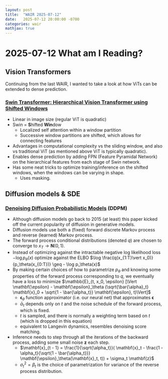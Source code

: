 ```yaml
---
layout: post
title:  "WAIR 2025-07-12"
date:   2025-07-12 20:00:00 -0700
categories: wair
mathjax: true
---
```


# 2025-07-12 What am I Reading? 


## Vision Transformers
Continuing from the last WAIR, I wanted to take a look at how ViTs can be extended to dense prediction.

### [Swin Transformer: Hierarchical Vision Transformer using Shifted Windows](https://arxiv.org/abs/2103.14030)
- Linear in image size (regular ViT is quadratic)
- Swin = **S**hifted **Win**dow
    - Localized self attention within a window partition
    - Successive window partitions are shifted, which allows for connecting features
- Advantages in computational complexity vs the sliding window, and also vs traditional ViT (as mentioned above ViT is typically quadratic).
- Enables dense prediction by adding FPN (Feature Pyramidal Network) on the hierarchical features from each stage of Swin network.
- Has some neat tricks to optimize training/inference on the shifted windows, when the windows can be varying in shape.
    - Uses masking.


## Diffusion models & SDE
### [Denoising Diffusion Probabilistic Models](https://arxiv.org/abs/2006.11239) (DDPM)
- Although diffusion models go back to 2015 (at least) this paper kicked off the current popularity of diffusion in generative models.
- Diffusion models use both a (fixed) forward discrete Markov process and reverse (learned) Markov process.
- The forward process conditional distributions (denoted $q$) are chosen to converge to $x_T \rightarrow \mathbf{N}(0, 1)$.
- Instead of optimizing against the intractable negative log likelihood loss $- \log p_\theta(x)$ optimize against the ELBO $\log \frac{q(x_{1:T}\vert x_0)}{p_\theta(x_{0:T})} \geq - \log p_\theta(x)$
- By making certain choices of how to parametrize $p_\theta$ and knowing some properties of the forward process corresponding to $q$, we eventually have a loss to minimize $\mathbb{E}_{t, x_0, \epsilon} [\Vert \mathbf{\epsilon} -  \mathbf{\epsilon}_\theta (\sqrt{\bar{\alpha}_t} \mathbf{x}_0 + \sqrt{1 - \bar{\alpha_t}} \mathbf{\epsilon}, t)\Vert]$
    - $\mathbf{\epsilon}_\theta$ function approximator (i.e. our neural net) that approximates $\mathbf{\epsilon}$
    - $\bar{\alpha}_t$ depends only on $t$ and the noise schedule of the forward process, which is fixed.
    - $t$ is sampled, and there is normally a weighting term based on $t$ (which is dropped in this equation)
    - equivalent to Langevin dynamics, resembles denoising score matching.
- Inference needs to step through all the iterations of the backward process, adding some small noise $\mathbf{z}$ each step.
    - $\mathbf{x}_{t - 1} = \frac{1}{\sqrt{\alpha_t}}( \mathbf{x}_t - \frac{1 - \alpha_t}{\sqrt{1 - \bar{\alpha_t}}} \mathbf{\epsilon}_\theta(\mathbf{x}_t, t)) + \sigma_t \mathbf{z}$
    - $\sigma_t^2 = \beta_t$ is the choice of parametrization for variance of the reverse process distribution.

